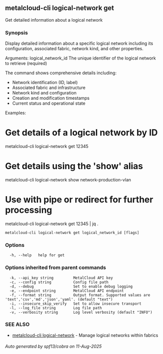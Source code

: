 ## metalcloud-cli logical-network get

Get detailed information about a logical network

### Synopsis

Display detailed information about a specific logical network including its configuration,
associated fabric, network kind, and other properties.

Arguments:
  logical_network_id  The unique identifier of the logical network to retrieve (required)

The command shows comprehensive details including:
- Network identification (ID, label)
- Associated fabric and infrastructure
- Network kind and configuration
- Creation and modification timestamps
- Current status and operational state

Examples:
  # Get details of a logical network by ID
  metalcloud-cli logical-network get 12345

  # Get details using the 'show' alias
  metalcloud-cli logical-network show network-production-vlan

  # Use with pipe or redirect for further processing
  metalcloud-cli logical-network get 12345 | jq .

```
metalcloud-cli logical-network get logical_network_id [flags]
```

### Options

```
  -h, --help   help for get
```

### Options inherited from parent commands

```
  -k, --api_key string         MetalCloud API key
  -c, --config string          Config file path
  -d, --debug                  Set to enable debug logging
  -e, --endpoint string        MetalCloud API endpoint
  -f, --format string          Output format. Supported values are 'text','csv','md','json','yaml'. (default "text")
  -i, --insecure_skip_verify   Set to allow insecure transport
  -l, --log_file string        Log file path
  -v, --verbosity string       Log level verbosity (default "INFO")
```

### SEE ALSO

* [metalcloud-cli logical-network](metalcloud-cli_logical-network.md)	 - Manage logical networks within fabrics

###### Auto generated by spf13/cobra on 11-Aug-2025
